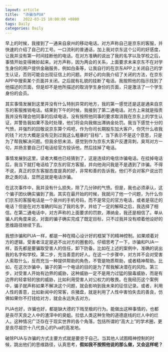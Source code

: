 ```yaml
---
layout: article
title:  "诈骗与PUA"
date:   2022-03-15 10:00:00 +0800
tags: Daily 
categories: Daily
---
```


早上的时候，我接到了一通来自泉州的移动电话。对方声称自己是京东的客服，并快速的介绍了自己的工号。一口流利的普通话，加上我对京东这个公司的好感度，让我并没有第一时间挂断他的电话。在对方准确的说出了我的名字以及学校之后，事情开始变得微妙起来。对方声称，因为两会的关系，上面要求未来京东不在对学生身份的用户提供金融服务，例如白条等，让我自行的在京东APP上关闭自己的学生认证，否则可能会出现征信上的问题。并好心的向我介绍了关闭的方法，在京东APP中搜索某个页面并关闭。之后就有礼貌的挂断了电话。我按照他的指示找到了他描述的页面，但是却不是他所描述的取消学生身份的页面，只是激活了一个学生身份的会员。

其实事情发展到这里并没有什么特别异常的地方，我的第一感觉还是这是通来自京东的客服推销电话。结果到下午的时候，我接到了第二通电话。对方上来就是指责我并没有理会他同事的后续电话，没有按照他同事的要求取消我在京东上的学生认证，并警告我如果不及时处理，他们将会向我做出滞纳金处罚。我当下感觉十分的气愤，并强烈的回敬说京东算个鸡吧，作为你司长期股东加大客户，你凭什么收我的钱？对方大概是没有见到过我这么粗暴的“目标”，当下表示不是这个意思，只是为了帮我解决问题。但我余怒未消，感觉到作为京东大客户反遭背刺，臭骂对方一句，并扬言要自己打电话给官方投诉他，然后挂掉了电话。

事情发展到这里，读者大概也已经猜到了，这是连续的电信诈骗电话。在挂掉电话后，我当下就打电话给了京东的官方客服，并向他询问我是不是遇到了诈骗。不得不说，真正的京东客服态度是真的好，非常和善的告诉我，他们不会对客户说出罚款之类的话，显然这就是电话诈骗。

在这次事件中，我并没有什么损失，除了几分钟的气愤。但是，我也必须承认，这个骗子团伙确实骗到了我。其实在最开始的时候，我就问了他一个问题，为什么你们京东的客服电话是一个泉州的手机号码，而不是常见的官方电话，或者是宿迁的电话？但是在对方准确的叫出了我的名字，并给了一定的解释之后，我选择了相信。在第二通电话中，对方声称的上面要求的罚款，滞纳金，我还是相信了。单从骗人的角度来说，对面的骗子确实完成了既定目标，只不过我并没有顺着他设好的思维路径继续下去。

我想诈骗和PUA一样，都是一种在精心设计好的框架下的精神控制。如果顺着对方的逻辑，受害者注定是逃不出对方的圈套的。仔细思考了一下，诈骗和PUA一样，首先都是要骗取受害人的信任，卸下防备。比如在上述的案例中，准确的说出我的名字和学校。第二步，充当善意的好人。在这一个步骤中，对方并不会对受害人索取什么，反而充当一种提供帮助的角色，不管是物质帮助，或者精神帮助。比如，在这次诈骗中，骗子的第一个电话的目的是为了帮我解决潜在的风险。第三步，对受害人开始有边界的威胁，这种威胁一定不是用力过猛的狠毒威胁，而是有边界的轻拿轻的放的威胁，比如利用受害人对公权力的敬畏。在我经历这个案例中，骗子就声称如果不解决这个问题，就会影响到我未来的征信记录。或者，利用人性的善意，比如新闻中的常客，杀猪盘，就是利用了人性中害怕失去的善良，仿佛如果你不打钱给对方，就会永远失去对方。

PUA也好，诈骗也好，都是缺大德的下贱至极的行为。能做出这种事情的，也都是丧尽天良之人中的渣滓中的臭蛆。拉低人类这种生物的道德底线的烂人中的烂人。这种情况广泛存在于现实世界的各个角落，包括所谓的“高大上”的学术圈，更是丧尽祖宗十八代良心的Pua的高发地。

破除PUA与诈骗的方式主要方式就是要忠于自己。当其他人试图精神控制的时候，跳出他们的思维路径，认真思考，**假如我不按照他说的那么做，又会这样呢？**
